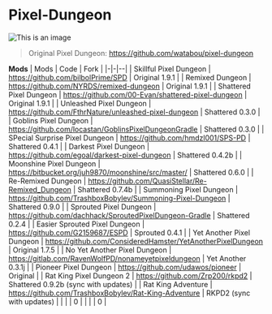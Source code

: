 # Pixel-Dungeon 

![This is an image](https://github.com/watabou/pixel-dungeon/blob/master/res/drawable-hdpi/ic_launcher.png) 

> Original Pixel Dungeon: https://github.com/watabou/pixel-dungeon

**Mods**
| Mods | Code | Fork |
|-|-|--|
| Skillful Pixel Dungeon | https://github.com/bilbolPrime/SPD | Original 1.9.1 |
| Remixed Dungeon | https://github.com/NYRDS/remixed-dungeon | Original 1.9.1 |
| Shattered Pixel Dungeon | https://github.com/00-Evan/shattered-pixel-dungeon | Original 1.9.1 |
| Unleashed Pixel Dungeon | https://github.com/FthrNature/unleashed-pixel-dungeon | Shattered 0.3.0 |
| Goblins Pixel Dungeon | https://github.com/locastan/GoblinsPixelDungeonGradle | Shattered 0.3.0 |
| SPecial Surprise Pixel Dungeon | https://github.com/hmdzl001/SPS-PD | Shattered 0.4.1 |
| Darkest Pixel Dungeon | https://github.com/egoal/darkest-pixel-dungeon | Shattered 0.4.2b |
| Moonshine Pixel Dungeon | https://bitbucket.org/juh9870/moonshine/src/master/ | Shattered 0.6.0  |
| Re-Remixed Dungeon | https://github.com/QuasiStellar/Re-Remixed_Dungeon | Shattered 0.7.4b |
| Summoning Pixel Dungeon | https://github.com/TrashboxBobylev/Summoning-Pixel-Dungeon | Shattered 0.9.0 |
| Sprouted Pixel Dungeon | https://github.com/dachhack/SproutedPixelDungeon-Gradle | Shattered 0.2.4 |
| Easier Sprouted Pixel Dungeon | https://github.com/G2159687/ESPD | Sprouted 0.4.1 |
| Yet Another Pixel Dungeon | https://github.com/ConsideredHamster/YetAnotherPixelDungeon | Original 1.7.5 |
| No Yet Another Pixel Dungeon | https://gitlab.com/RavenWolfPD/nonameyetpixeldungeon | Yet Another 0.3.1j |
| Pioneer Pixel Dungeon | https://github.com/udawos/pioneer | Original |
| Rat King Pixel Dungeon 2 | https://github.com/Zrp200/rkpd2 | Shattered 0.9.2b (sync with updates) |
| Rat King Adventure | https://github.com/TrashboxBobylev/Rat-King-Adventure | RKPD2 (sync with updates) |
|  |  | 0 |
|  |  | 0 |





